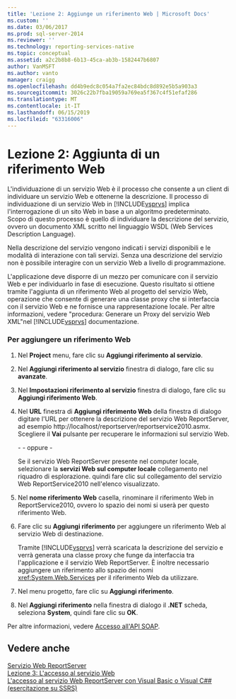 ```yaml
---
title: 'Lezione 2: Aggiunge un riferimento Web | Microsoft Docs'
ms.custom: ''
ms.date: 03/06/2017
ms.prod: sql-server-2014
ms.reviewer: ''
ms.technology: reporting-services-native
ms.topic: conceptual
ms.assetid: a2c2b8b8-6b13-45ca-ab3b-1582447b6807
author: VanMSFT
ms.author: vanto
manager: craigg
ms.openlocfilehash: dd4b9edc8c054a7fa2ec84bdc8d892e5b5a903a3
ms.sourcegitcommit: 3026c22b7fba19059a769ea5f367c4f51efaf286
ms.translationtype: MT
ms.contentlocale: it-IT
ms.lasthandoff: 06/15/2019
ms.locfileid: "63316006"
---
```

# <a name="lesson-2-adding-a-web-reference"></a>Lezione 2: Aggiunta di un riferimento Web
  L'individuazione di un servizio Web è il processo che consente a un client di individuare un servizio Web e ottenerne la descrizione. Il processo di individuazione di un servizio Web in [!INCLUDE[vsprvs](../includes/vsprvs-md.md)] implica l'interrogazione di un sito Web in base a un algoritmo predeterminato. Scopo di questo processo è quello di individuare la descrizione del servizio, ovvero un documento XML scritto nel linguaggio WSDL (Web Services Description Language).  
  
 Nella descrizione del servizio vengono indicati i servizi disponibili e le modalità di interazione con tali servizi. Senza una descrizione del servizio non è possibile interagire con un servizio Web a livello di programmazione.  
  
 L'applicazione deve disporre di un mezzo per comunicare con il servizio Web e per individuarlo in fase di esecuzione. Questo risultato si ottiene tramite l'aggiunta di un riferimento Web al progetto del servizio Web, operazione che consente di generare una classe proxy che si interfaccia con il servizio Web e ne fornisce una rappresentazione locale. Per altre informazioni, vedere "procedura: Generare un Proxy del servizio Web XML"nel [!INCLUDE[vsprvs](../includes/vsprvs-md.md)] documentazione.  
  
### <a name="to-add-a-web-reference"></a>Per aggiungere un riferimento Web  
  
1.  Nel **Project** menu, fare clic su **Aggiungi riferimento al servizio**.  
  
2.  Nel **Aggiungi riferimento al servizio** finestra di dialogo, fare clic su **avanzate**.  
  
3.  Nel **Impostazioni riferimento al servizio** finestra di dialogo, fare clic su **Aggiungi riferimento Web**.  
  
4.  Nel **URL** finestra di **Aggiungi riferimento Web** della finestra di dialogo digitare l'URL per ottenere la descrizione del servizio Web ReportServer, ad esempio http://localhost/reportserver/reportservice2010.asmx. Scegliere il **Vai** pulsante per recuperare le informazioni sul servizio Web.  
  
     \- - oppure -  
  
     Se il servizio Web ReportServer presente nel computer locale, selezionare la **servizi Web sul computer locale** collegamento nel riquadro di esplorazione. quindi fare clic sul collegamento del servizio Web ReportService2010 nell'elenco visualizzato.  
  
5.  Nel **nome riferimento Web** casella, rinominare il riferimento Web in ReportService2010, ovvero lo spazio dei nomi si userà per questo riferimento Web.  
  
6.  Fare clic su **Aggiungi riferimento** per aggiungere un riferimento Web al servizio Web di destinazione.  
  
     Tramite [!INCLUDE[vsprvs](../includes/vsprvs-md.md)] verrà scaricata la descrizione del servizio e verrà generata una classe proxy che funge da interfaccia tra l'applicazione e il servizio Web ReportServer. È inoltre necessario aggiungere un riferimento allo spazio dei nomi <xref:System.Web.Services> per il riferimento Web da utilizzare.  
  
7.  Nel menu progetto, fare clic su **Aggiungi riferimento**.  
  
8.  Nel **Aggiungi riferimento** nella finestra di dialogo il **.NET** scheda, seleziona **System**, quindi fare clic su **OK**.  
  
 Per altre informazioni, vedere [Accesso all'API SOAP](../reporting-services/report-server-web-service/accessing-the-soap-api.md).  
  
## <a name="see-also"></a>Vedere anche  
 [Servizio Web ReportServer](../reporting-services/report-server-web-service/report-server-web-service.md)   
 [Lezione 3: L'accesso al servizio Web](../../2014/tutorials/lesson-3-accessing-the-web-service.md)   
 [L'accesso al servizio Web ReportServer con Visual Basic o Visual C#&#35; &#40;esercitazione su SSRS&#41;](../../2014/tutorials/access-report-server-web-service-vb-vcsharp-ssrs-tutorial.md)  
  
  
